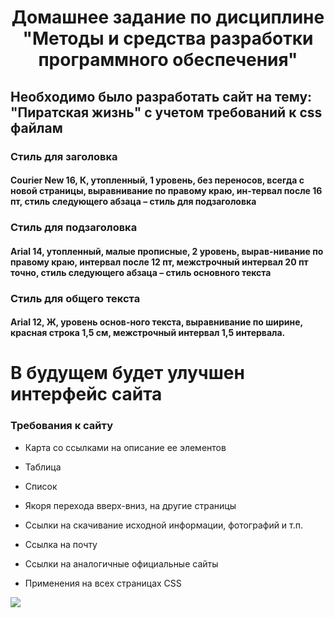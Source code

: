 <h1 align="center">Домашнее задание по дисциплине "Методы и средства разработки программного обеспечения"</h1>
<h2 align="left">Необходимо было разработать сайт на тему: "Пиратская жизнь" с учетом требований к css файлам</h3>
<h3 align="left">Стиль для заголовка</h3>
<h4 align="left">Courier New 16, К, утопленный, 1 уровень, без переносов, всегда с новой страницы, выравнивание по правому краю, ин-тервал после 16 пт, стиль следующего абзаца – стиль для подзаголовка</h4>
<h3 align="left">Стиль для подзаголовка</h3>
<h4 align="left">Arial 14, утопленный, малые прописные, 2 уровень, вырав-нивание по правому краю, интервал после 12 пт, межстрочный интервал 20 пт точно, стиль следующего абзаца – стиль основного текста</h4>
<h3 align="left">Стиль для общего текста</h3>
<h4 align="left">Arial 12, Ж, уровень основ-ного текста, выравнивание по ширине, красная строка 1,5 см, межстрочный интервал 1,5 интервала.</h4>
<h1>В будущем будет улучшен интерфейс сайта</h1>
<h3>Требования к сайту</h3>
<ul>
        <li>
                <p>Карта со ссылками на описание ее элементов</p>
        </li>
        <li>
                <p>Таблица</p>
        </li>
        <li>
                <p>Список</p>
        </li>
        <li>
                <p>Якоря перехода вверх-вниз, на другие страницы</p>
        </li>
        <li>
                <p>Ссылки на скачивание исходной информации, фотографий и т.п.</p>
        </li>
        <li>
                <p>Ссылка на почту</p>
        </li>
        <li>
                <p>Ссылки на аналогичные официальные сайты</p>
        </li>
        <li>
                <p>Применения на всех страницах CSS</p>
        </li>
  
</ul>
<img src="/images/future.png">
